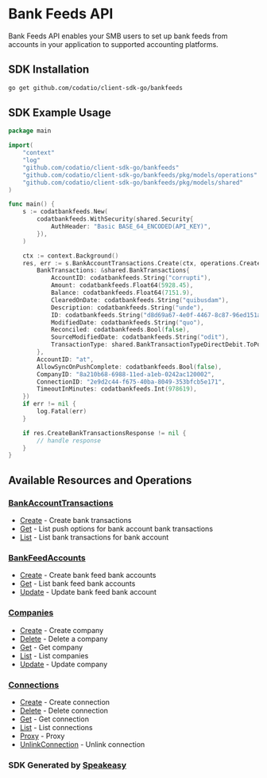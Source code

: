 # Bank Feeds API

Bank Feeds API enables your SMB users to set up bank feeds from accounts in your application to supported accounting platforms.

<!-- Start SDK Installation -->
## SDK Installation

```bash
go get github.com/codatio/client-sdk-go/bankfeeds
```
<!-- End SDK Installation -->

## SDK Example Usage
<!-- Start SDK Example Usage -->
```go
package main

import(
	"context"
	"log"
	"github.com/codatio/client-sdk-go/bankfeeds"
	"github.com/codatio/client-sdk-go/bankfeeds/pkg/models/operations"
	"github.com/codatio/client-sdk-go/bankfeeds/pkg/models/shared"
)

func main() {
    s := codatbankfeeds.New(
        codatbankfeeds.WithSecurity(shared.Security{
            AuthHeader: "Basic BASE_64_ENCODED(API_KEY)",
        }),
    )

    ctx := context.Background()
    res, err := s.BankAccountTransactions.Create(ctx, operations.CreateBankTransactionsRequest{
        BankTransactions: &shared.BankTransactions{
            AccountID: codatbankfeeds.String("corrupti"),
            Amount: codatbankfeeds.Float64(5928.45),
            Balance: codatbankfeeds.Float64(7151.9),
            ClearedOnDate: codatbankfeeds.String("quibusdam"),
            Description: codatbankfeeds.String("unde"),
            ID: codatbankfeeds.String("d8d69a67-4e0f-4467-8c87-96ed151a05df"),
            ModifiedDate: codatbankfeeds.String("quo"),
            Reconciled: codatbankfeeds.Bool(false),
            SourceModifiedDate: codatbankfeeds.String("odit"),
            TransactionType: shared.BankTransactionTypeDirectDebit.ToPointer(),
        },
        AccountID: "at",
        AllowSyncOnPushComplete: codatbankfeeds.Bool(false),
        CompanyID: "8a210b68-6988-11ed-a1eb-0242ac120002",
        ConnectionID: "2e9d2c44-f675-40ba-8049-353bfcb5e171",
        TimeoutInMinutes: codatbankfeeds.Int(978619),
    })
    if err != nil {
        log.Fatal(err)
    }

    if res.CreateBankTransactionsResponse != nil {
        // handle response
    }
}
```
<!-- End SDK Example Usage -->

<!-- Start SDK Available Operations -->
## Available Resources and Operations


### [BankAccountTransactions](docs/bankaccounttransactions/README.md)

* [Create](docs/bankaccounttransactions/README.md#create) - Create bank transactions
* [Get](docs/bankaccounttransactions/README.md#get) - List push options for bank account bank transactions
* [List](docs/bankaccounttransactions/README.md#list) - List bank transactions for bank account

### [BankFeedAccounts](docs/bankfeedaccounts/README.md)

* [Create](docs/bankfeedaccounts/README.md#create) - Create bank feed bank accounts
* [Get](docs/bankfeedaccounts/README.md#get) - List bank feed bank accounts
* [Update](docs/bankfeedaccounts/README.md#update) - Update bank feed bank account

### [Companies](docs/companies/README.md)

* [Create](docs/companies/README.md#create) - Create company
* [Delete](docs/companies/README.md#delete) - Delete a company
* [Get](docs/companies/README.md#get) - Get company
* [List](docs/companies/README.md#list) - List companies
* [Update](docs/companies/README.md#update) - Update company

### [Connections](docs/connections/README.md)

* [Create](docs/connections/README.md#create) - Create connection
* [Delete](docs/connections/README.md#delete) - Delete connection
* [Get](docs/connections/README.md#get) - Get connection
* [List](docs/connections/README.md#list) - List connections
* [Proxy](docs/connections/README.md#proxy) - Proxy
* [UnlinkConnection](docs/connections/README.md#unlinkconnection) - Unlink connection
<!-- End SDK Available Operations -->

### SDK Generated by [Speakeasy](https://docs.speakeasyapi.dev/docs/using-speakeasy/client-sdks)
